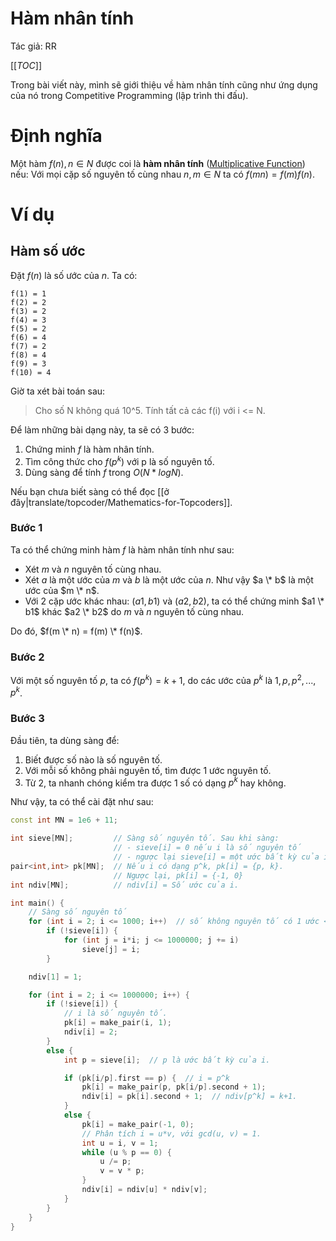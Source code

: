 # Hàm nhân tính

Tác giả: RR

[[_TOC_]]

Trong bài viết này, mình sẽ giới thiệu về hàm nhân tính cũng như ứng dụng của nó trong Competitive Programming (lập trình thi đấu).


# Định nghĩa

Một hàm $f(n), n \in N$ được coi là **hàm nhân tính** ([Multiplicative Function](https://crypto.stanford.edu/pbc/notes/numbertheory/mult.html)) nếu:
Với mọi cặp số nguyên tố cùng nhau $n, m \in N$ ta có $f(mn)=f(m)f(n)$.


# Ví dụ

## Hàm số ước

Đặt $f(n)$ là số ước của $n$. Ta có:

```
f(1) = 1
f(2) = 2
f(3) = 2
f(4) = 3
f(5) = 2
f(6) = 4
f(7) = 2
f(8) = 4
f(9) = 3
f(10) = 4
```

Giờ ta xét bài toán sau:

> Cho số N không quá 10^5. Tính tất cả các f(i) với i <= N.

Để làm những bài dạng này, ta sẽ có 3 bước:

1. Chứng minh $f$ là hàm nhân tính.
2. Tìm công thức cho $f(p^k)$ với p là số nguyên tố.
3. Dùng sàng để tính $f$ trong $O(N*logN)$.

Nếu bạn chưa biết sàng có thể đọc [[ở đây|translate/topcoder/Mathematics-for-Topcoders]].


### Bước 1

Ta có thể chứng minh hàm $f$ là hàm nhân tính như sau:

- Xét $m$ và $n$ nguyên tố cùng nhau.
- Xét $a$ là một ước của $m$ và $b$ là một ước của $n$. Như vậy $a \* b$ là một ước của $m \* n$.
- Với 2 cặp ước khác nhau: $(a1, b1)$ và $(a2, b2)$, ta có thể chứng minh $a1 \* b1$ khác $a2 \* b2$ do $m$ và $n$ nguyên tố cùng nhau.

Do đó, $f(m \* n) = f(m) \* f(n)$.


### Bước 2

Với một số nguyên tố $p$, ta có $f(p^k) = k + 1$, do các ước của $p^k$ là $1, p, p^2, ..., p^k$.


### Bước 3

Đầu tiên, ta dùng sàng để:

1. Biết được số nào là số nguyên tố.
2. Với mỗi số không phải nguyên tố, tìm được 1 ước nguyên tố.
3. Từ 2, ta nhanh chóng kiểm tra được 1 số có dạng $p^k$ hay không.

Như vậy, ta có thể cài đặt như sau:

```cpp
const int MN = 1e6 + 11;

int sieve[MN];         // Sàng số nguyên tố. Sau khi sàng:
                       // - sieve[i] = 0 nếu i là số nguyên tố
                       // - ngược lại sieve[i] = một ước bất kỳ của i.
pair<int,int> pk[MN];  // Nếu i có dạng p^k, pk[i] = {p, k}.
                       // Ngược lại, pk[i] = {-1, 0}
int ndiv[MN];          // ndiv[i] = Số ước của i.

int main() {
    // Sàng số nguyên tố
    for (int i = 2; i <= 1000; i++)  // số không nguyên tố có 1 ước <= 10^3.
        if (!sieve[i]) {
            for (int j = i*i; j <= 1000000; j += i)
                sieve[j] = i;
        }

    ndiv[1] = 1;

    for (int i = 2; i <= 1000000; i++) {
        if (!sieve[i]) {
            // i là số nguyên tố.
            pk[i] = make_pair(i, 1);
            ndiv[i] = 2;
        }
        else {
            int p = sieve[i];  // p là ước bất kỳ của i.

            if (pk[i/p].first == p) {  // i = p^k
                pk[i] = make_pair(p, pk[i/p].second + 1);
                ndiv[i] = pk[i].second + 1;  // ndiv[p^k] = k+1.
            }
            else {
                pk[i] = make_pair(-1, 0);
                // Phân tích i = u*v, với gcd(u, v) = 1.
                int u = i, v = 1;
                while (u % p == 0) {
                    u /= p;
                    v = v * p;
                }
                ndiv[i] = ndiv[u] * ndiv[v];
            }
        }
    }
}

```
